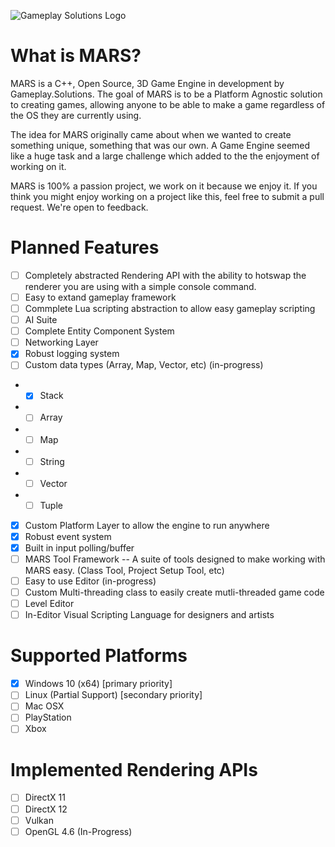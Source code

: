 ![Gameplay Solutions Logo](https://media.discordapp.net/attachments/494323799441932298/617509643417157632/gameplay-transparent-5.png)
# What is MARS?
MARS is a C++, Open Source, 3D Game Engine in development by Gameplay.Solutions. 
The goal of MARS is to be a Platform Agnostic solution to creating games, allowing anyone to be able to make a game regardless of the OS they are currently using.

The idea for MARS originally came about when we wanted to create something unique, something that was our own. 
A Game Engine seemed like a huge task and a large challenge which added to the the enjoyment of working on it.

MARS is 100% a passion project, we work on it because we enjoy it. If you think you might enjoy working on a project like this, feel free
to submit a pull request. We're open to feedback.

# Planned Features
- [ ] Completely abstracted Rendering API with the ability to hotswap the renderer you are using with a simple console command.
- [ ] Easy to extand gameplay framework
- [ ] Commplete Lua scripting abstraction to allow easy gameplay scripting
- [ ] AI Suite
- [ ] Complete Entity Component System
- [ ] Networking Layer
- [x] Robust logging system
- [ ] Custom data types (Array, Map, Vector, etc) (in-progress)
-  - [x] Stack
-  - [ ] Array
-  - [ ] Map
-  - [ ] String
-  - [ ] Vector
-  - [ ] Tuple
- [x] Custom Platform Layer to allow the engine to run anywhere
- [x] Robust event system
- [x] Built in input polling/buffer
- [ ] MARS Tool Framework -- A suite of tools designed to make working with MARS easy. (Class Tool, Project Setup Tool, etc)
- [ ] Easy to use Editor (in-progress)
- [ ] Custom Multi-threading class to easily create mutli-threaded game code
- [ ] Level Editor
- [ ] In-Editor Visual Scripting Language for designers and artists

# Supported Platforms
 - [x] Windows 10 (x64) [primary priority]
 - [ ] Linux (Partial Support) [secondary priority]
 - [ ] Mac OSX
 - [ ] PlayStation
 - [ ] Xbox

# Implemented Rendering APIs
- [ ] DirectX 11
- [ ] DirectX 12
- [ ] Vulkan
- [ ] OpenGL 4.6 (In-Progress)
